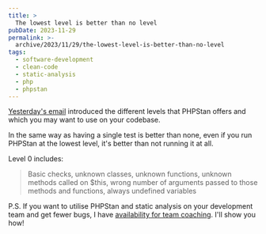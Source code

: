 ```yaml
---
title: >
  The lowest level is better than no level
pubDate: 2023-11-29
permalink: >-
  archive/2023/11/29/the-lowest-level-is-better-than-no-level
tags:
  - software-development
  - clean-code
  - static-analysis
  - php
  - phpstan
---
```


[Yesterday's email][yesterday] introduced the different levels that PHPStan offers and which you may want to use on your codebase.

In the same way as having a single test is better than none, even if you run PHPStan at the lowest level, it's better than not running it at all.

Level 0 includes:

> Basic checks, unknown classes, unknown functions, unknown methods called on $this, wrong number of arguments passed to those methods and functions, always undefined variables

P.S. If you want to utilise PHPStan and static analysis on your development team and get fewer bugs, I have [availability for team coaching][coaching]. I'll show you how!

[coaching]: {{site.url}}/team-coaching
[yesterday]: {{site.url}}/archive/2023/11/28/which-phpstan-level-should-you-use
